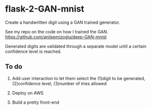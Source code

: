# flask-2-GAN-mnist
Create a handwritten digit using a GAN trained generator. 

See my repo on the code on how I trained the GAN. https://github.com/anilsemizoglu/deep-GAN-mnist

Generated digits are validated through a separate model until a certain confidence level is reached.

## To do
1. Add user interaction to let them select the (1)digit to be generated, (2)confidence level, (3)number of tries allowed

2. Deploy on AWS 

3. Build a pretty front-end
